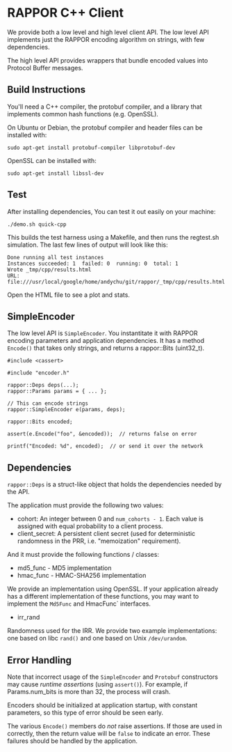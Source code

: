 RAPPOR C++ Client
=================

We provide both a low level and high level client API.  The low level API
implements just the RAPPOR encoding algorithm on strings, with few
dependencies.

The high level API provides wrappers that bundle encoded values into Protocol
Buffer messages.

Build Instructions
------------------

You'll need a C++ compiler, the protobuf compiler, and a library that
implements common hash functions (e.g. OpenSSL).

On Ubuntu or Debian, the protobuf compiler and header files can be installed
with:

    sudo apt-get install protobuf-compiler libprotobuf-dev

OpenSSL can be installed with:

    sudo apt-get install libssl-dev

Test
----

After installing dependencies, You can test it out easily on your machine:

    ./demo.sh quick-cpp

This builds the test harness using a Makefile, and then runs the regtest.sh
simulation.  The last few lines of output will look like this:

    Done running all test instances
    Instances succeeded: 1  failed: 0  running: 0  total: 1
    Wrote _tmp/cpp/results.html
    URL: file:///usr/local/google/home/andychu/git/rappor/_tmp/cpp/results.html

Open the HTML file to see a plot and stats.


SimpleEncoder
-------------

The low level API is `SimpleEncoder`.  You instantitate it with RAPPOR encoding
parameters and application dependencies.  It has a method `Encode()` that takes
only strings, and returns a rappor::Bits (uint32\_t).


    #include <cassert>

    #include "encoder.h"

    rappor::Deps deps(...);
    rappor::Params params = { ... };
    
    // This can encode strings
    rappor::SimpleEncoder e(params, deps);

    rappor::Bits encoded;

    assert(e.Encode("foo", &encoded));  // returns false on error

    printf("Encoded: %d", encoded);  // or send it over the network

<!--

The high level API lets you 1) create records with multiple observations and 2)
encode them together as a serialized protocol buffer.

    #include <cassert>
    #include "protobuf_encoder.h"

    rappor::Deps deps(...);
    rappor::Params params = { ... };

    // "Declare" a schema.
    rappor::RecordSchema schema;
    schema.AddString(kNameField, params);
    schema.AddOrdinal(kSexField, params);  // male or female

    // Create an encoder that will serialize records of this schema as a
    // protocol buffer.
    rappor::ProtobufEncoder e(schema, deps);

    // Instantiate a record.
    rappor::Record record;
    record.AddString(kNameField, "alice");
    record.AddString(kSexField, kFemale);

    // Create a serialized report.
    rappor::Report report1;  // protocol buffer type
    assert(e.Encode(record, &report1));

    // Instantiate a record.
    rappor::Record record;
    record.AddString(kNameField, "alice");
    record.AddString(kSexField, kFemale);

    // Create a serialized report.
    rappor::Report report1;  // protocol buffer type
    assert(e.Encode(record, &report1));

For typed single variables, there are also three additional wrappers over
ProtobufEncoder: StringEncoder, BooleanEncoder, and OrdinalEncoder.

    rappor::BooleanEncoder e(kFieldUsingSsl, params, deps);

    rappor::Report report;
    assert(e.Encode(true, &report));  // encode boolean

-->


Dependencies
------------

`rappor::Deps` is a struct-like object that holds the dependencies needed by
the API.

The application must provide the following two values:

- cohort: An integer between 0 and `num_cohorts - 1`.  Each value is assigned
  with equal probability to a client process.
- client_secret: A persistent client secret (used for deterministic randomness
  in the PRR, i.e. "memoization" requirement).

And it must provide the following functions / classes:

- md5_func - MD5 implementation
- hmac_func - HMAC-SHA256 implementation

We provide an implementation using OpenSSL.  If your application already has a
different implementation of these functions, you may want to implement the
`Md5Func` and HmacFunc` interfaces.

- irr_rand

Randomness used for the IRR.  We provide two example implementations: one based
on libc `rand()` and one based on Unix `/dev/urandom`.


<!--

Protocol Buffer Schema
----------------------

The schema is designed with the assumption that when you add new RAPPOR report
types, you will add a new entry to an application field number `enum`, but you
won't need to add message types.

Instead, there is a single application-independent message that holds all types
of records: `rappor::Report`.

Instead of using protobuf enums, you can also use C / C++ enums.  Protobuf
enums provide some convenience for viewing raw data.

-->

Error Handling
--------------

Note that incorrect usage of the `SimpleEncoder` and `Protobuf` constructors
may cause *runtime assertions* (using `assert()`).  For example, if
Params.num\_bits is more than 32, the process will crash.

Encoders should be initialized at application startup, with constant
parameters, so this type of error should be seen early.

The various `Encode()` members do *not* raise assertions.  If those are used in
correctly, then the return value will be `false` to indicate an error.  These
failures should be handled by the application.


